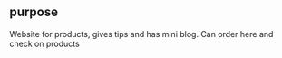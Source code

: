 ## purpose

Website for products, gives tips and has mini blog. Can order here and check on products